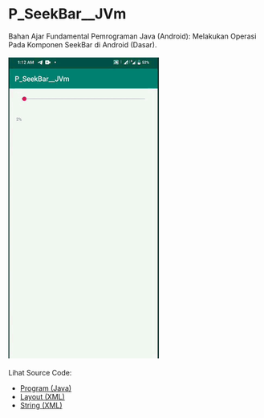 # P_SeekBar__JVm
Bahan Ajar Fundamental Pemrograman Java (Android): Melakukan Operasi Pada Komponen SeekBar di Android (Dasar).<br><br>
<img src="https://github.com/RizkyKhapidsyah/P_SeekBar__JVm/blob/master/result/R20191129_011204_.gif" height=600px width=300px><br><br>
Lihat Source Code:<br>
- <a href="https://github.com/RizkyKhapidsyah/P_SeekBar__JVm/blob/master/app/src/main/java/com/rizkykhapidsyah/p_seekbar__jvm/MainActivity.java">Program (Java)</a><br>
- <a href="https://github.com/RizkyKhapidsyah/P_SeekBar__JVm/blob/master/app/src/main/res/layout/activity_main.xml">Layout (XML)</a><br>
- <a href="https://github.com/RizkyKhapidsyah/P_SeekBar__JVm/blob/master/app/src/main/res/values/strings.xml">String (XML)</a>
